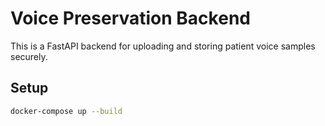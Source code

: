 # Voice Preservation Backend

This is a FastAPI backend for uploading and storing patient voice samples securely.

## Setup

```bash
docker-compose up --build

